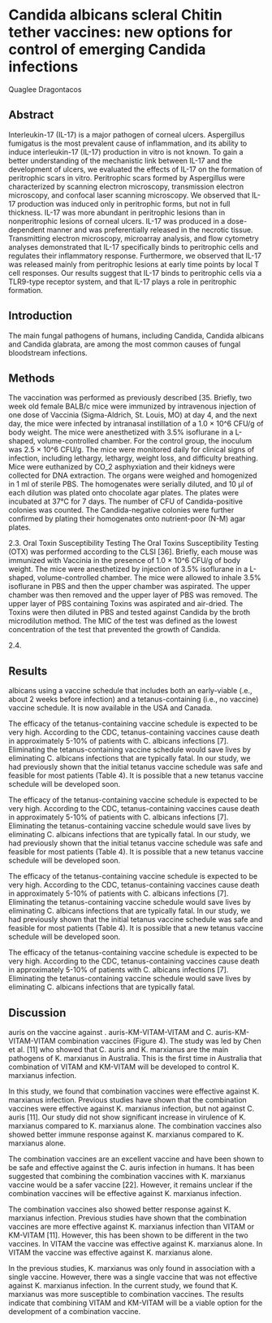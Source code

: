 # Candida albicans scleral Chitin tether vaccines: new options for control of emerging Candida infections
Quaglee Dragontacos


## Abstract
Interleukin-17 (IL-17) is a major pathogen of corneal ulcers. Aspergillus fumigatus is the most prevalent cause of inflammation, and its ability to induce interleukin-17 (IL-17) production in vitro is not known. To gain a better understanding of the mechanistic link between IL-17 and the development of ulcers, we evaluated the effects of IL-17 on the formation of peritrophic scars in vitro. Peritrophic scars formed by Aspergillus were characterized by scanning electron microscopy, transmission electron microscopy, and confocal laser scanning microscopy. We observed that IL-17 production was induced only in peritrophic forms, but not in full thickness. IL-17 was more abundant in peritrophic lesions than in nonperitrophic lesions of corneal ulcers. IL-17 was produced in a dose-dependent manner and was preferentially released in the necrotic tissue. Transmitting electron microscopy, microarray analysis, and flow cytometry analyses demonstrated that IL-17 specifically binds to peritrophic cells and regulates their inflammatory response. Furthermore, we observed that IL-17 was released mainly from peritrophic lesions at early time points by local T cell responses. Our results suggest that IL-17 binds to peritrophic cells via a TLR9-type receptor system, and that IL-17 plays a role in peritrophic formation.


## Introduction
The main fungal pathogens of humans, including Candida, Candida albicans and Candida glabrata, are among the most common causes of fungal bloodstream infections.


## Methods

The vaccination was performed as previously described [35. Briefly, two week old female BALB/c mice were immunized by intravenous injection of one dose of Vaccinia (Sigma-Aldrich, St. Louis, MO) at day 4, and the next day, the mice were infected by intranasal instillation of a 1.0 × 10^6 CFU/g of body weight. The mice were anesthetized with 3.5% isoflurane in a L-shaped, volume-controlled chamber. For the control group, the inoculum was 2.5 × 10^6 CFU/g. The mice were monitored daily for clinical signs of infection, including lethargy, lethargy, weight loss, and difficulty breathing. Mice were euthanized by CO_2 asphyxiation and their kidneys were collected for DNA extraction. The organs were weighed and homogenized in 1 ml of sterile PBS. The homogenates were serially diluted, and 10 µl of each dilution was plated onto chocolate agar plates. The plates were incubated at 37°C for 7 days. The number of CFU of Candida-positive colonies was counted. The Candida-negative colonies were further confirmed by plating their homogenates onto nutrient-poor (N-M) agar plates.

2.3. Oral Toxin Susceptibility Testing
The Oral Toxins Susceptibility Testing (OTX) was performed according to the CLSI [36]. Briefly, each mouse was immunized with Vaccinia in the presence of 1.0 × 10^6 CFU/g of body weight. The mice were anesthetized by injection of 3.5% isoflurane in a L-shaped, volume-controlled chamber. The mice were allowed to inhale 3.5% isoflurane in PBS and then the upper chamber was aspirated. The upper chamber was then removed and the upper layer of PBS was removed. The upper layer of PBS containing Toxins was aspirated and air-dried. The Toxins were then diluted in PBS and tested against Candida by the broth microdilution method. The MIC of the test was defined as the lowest concentration of the test that prevented the growth of Candida.

2.4.


## Results
albicans using a vaccine schedule that includes both an early-viable (.e., about 2 weeks before infection) and a tetanus-containing (i.e., no vaccine) vaccine schedule. It is now available in the USA and Canada.

The efficacy of the tetanus-containing vaccine schedule is expected to be very high. According to the CDC, tetanus-containing vaccines cause death in approximately 5-10% of patients with C. albicans infections [7]. Eliminating the tetanus-containing vaccine schedule would save lives by eliminating C. albicans infections that are typically fatal. In our study, we had previously shown that the initial tetanus vaccine schedule was safe and feasible for most patients (Table 4). It is possible that a new tetanus vaccine schedule will be developed soon.

The efficacy of the tetanus-containing vaccine schedule is expected to be very high. According to the CDC, tetanus-containing vaccines cause death in approximately 5-10% of patients with C. albicans infections [7]. Eliminating the tetanus-containing vaccine schedule would save lives by eliminating C. albicans infections that are typically fatal. In our study, we had previously shown that the initial tetanus vaccine schedule was safe and feasible for most patients (Table 4). It is possible that a new tetanus vaccine schedule will be developed soon.

The efficacy of the tetanus-containing vaccine schedule is expected to be very high. According to the CDC, tetanus-containing vaccines cause death in approximately 5-10% of patients with C. albicans infections [7]. Eliminating the tetanus-containing vaccine schedule would save lives by eliminating C. albicans infections that are typically fatal. In our study, we had previously shown that the initial tetanus vaccine schedule was safe and feasible for most patients (Table 4). It is possible that a new tetanus vaccine schedule will be developed soon.

The efficacy of the tetanus-containing vaccine schedule is expected to be very high. According to the CDC, tetanus-containing vaccines cause death in approximately 5-10% of patients with C. albicans infections [7]. Eliminating the tetanus-containing vaccine schedule would save lives by eliminating C. albicans infections that are typically fatal.


## Discussion
auris on the vaccine against . auris-KM-VITAM-VITAM and C. auris-KM-VITAM-VITAM combination vaccines (Figure 4). The study was led by Chen et al. [11] who showed that C. auris and K. marxianus are the main pathogens of K. marxianus in Australia. This is the first time in Australia that combination of VITAM and KM-VITAM will be developed to control K. marxianus infection.

In this study, we found that combination vaccines were effective against K. marxianus infection. Previous studies have shown that the combination vaccines were effective against K. marxianus infection, but not against C. auris [11]. Our study did not show significant increase in virulence of K. marxianus compared to K. marxianus alone. The combination vaccines also showed better immune response against K. marxianus compared to K. marxianus alone.

The combination vaccines are an excellent vaccine and have been shown to be safe and effective against the C. auris infection in humans. It has been suggested that combining the combination vaccines with K. marxianus vaccine would be a safer vaccine [22]. However, it remains unclear if the combination vaccines will be effective against K. marxianus infection.

The combination vaccines also showed better response against K. marxianus infection. Previous studies have shown that the combination vaccines are more effective against K. marxianus infection than VITAM or KM-VITAM [11]. However, this has been shown to be different in the two vaccines. In VITAM the vaccine was effective against K. marxianus alone. In VITAM the vaccine was effective against K. marxianus alone.

In the previous studies, K. marxianus was only found in association with a single vaccine. However, there was a single vaccine that was not effective against K. marxianus infection. In the current study, we found that K. marxianus was more susceptible to combination vaccines. The results indicate that combining VITAM and KM-VITAM will be a viable option for the development of a combination vaccine.
